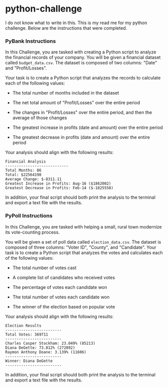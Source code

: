 # python-challenge

I do not know what to write in this. This is my read me for my python challenge. Below are the instructions that were completed. 


### PyBank Instructions

In this Challenge, you are tasked with creating a Python script to analyze the financial records of your company. You will be given a financial dataset called `budget_data.csv`. The dataset is composed of two columns: "Date" and "Profit/Losses".

Your task is to create a Python script that analyzes the records to calculate each of the following values:

* The total number of months included in the dataset

* The net total amount of "Profit/Losses" over the entire period

* The changes in "Profit/Losses" over the entire period, and then the average of those changes

* The greatest increase in profits (date and amount) over the entire period

* The greatest decrease in profits (date and amount) over the entire period

Your analysis should align with the following results:

```text
Financial Analysis
----------------------------
Total Months: 86
Total: $22564198
Average Change: $-8311.11
Greatest Increase in Profits: Aug-16 ($1862002)
Greatest Decrease in Profits: Feb-14 ($-1825558)
```

In addition, your final script should both print the analysis to the terminal and export a text file with the results.

### PyPoll Instructions

In this Challenge, you are tasked with helping a small, rural town modernize its vote-counting process.

You will be given a set of poll data called `election_data.csv`. The dataset is composed of three columns: "Voter ID", "County", and "Candidate". Your task is to create a Python script that analyzes the votes and calculates each of the following values:

* The total number of votes cast

* A complete list of candidates who received votes

* The percentage of votes each candidate won

* The total number of votes each candidate won

* The winner of the election based on popular vote

Your analysis should align with the following results:

```text
Election Results
-------------------------
Total Votes: 369711
-------------------------
Charles Casper Stockham: 23.049% (85213)
Diana DeGette: 73.812% (272892)
Raymon Anthony Doane: 3.139% (11606)
-------------------------
Winner: Diana DeGette
-------------------------
```

In addition, your final script should both print the analysis to the terminal and export a text file with the results.

